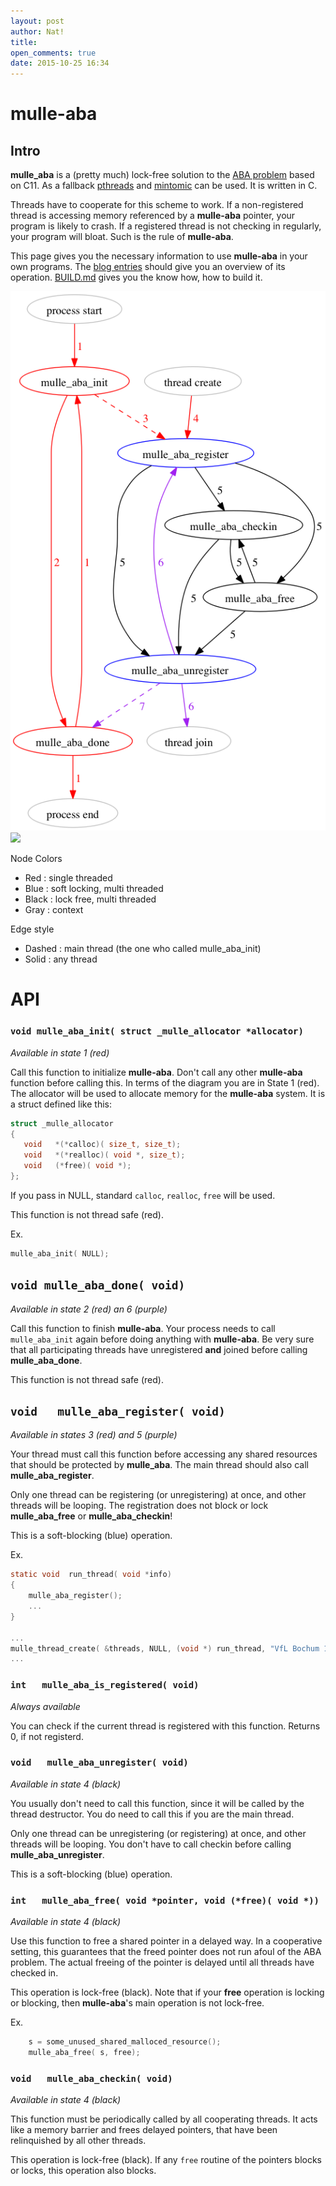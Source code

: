 ```yaml
---
layout: post
author: Nat!
title: 
open_comments: true
date: 2015-10-25 16:34
---
```

# mulle-aba

## Intro

**mulle_aba** is a (pretty much) lock-free solution to the [ABA problem](https://en.wikipedia.org/wiki/ABA_problem) 
based on C11. As a fallback [pthreads](https://en.wikipedia.org/wiki/POSIX_Threads)
and [mintomic](https://mintomic.github.io/) can be used. It is written in C.

Threads have to cooperate for this scheme to work. If a non-registered thread is 
accessing memory referenced by a **mulle-aba** pointer, your program is likely 
to crash. If a registered thread is not checking in regularly, your program 
will bloat. Such is the rule of **mulle-aba**.

This page gives you the necessary information to use **mulle-aba** in your own 
programs. The [blog entries](//www.mulle-kybernetik.com/weblog/2015/mulle_aba_release.html) 
should give you an overview of its operation. [BUILD.md](BUILD.md) gives you
the know how, how to build it.

![](dox/process-thread.png)
![](raw/master/dox/process-thread.png)

Node Colors

* Red   : single threaded
* Blue  : soft locking, multi threaded
* Black : lock free, multi threaded
* Gray  : context

Edge style

* Dashed : main thread (the one who called mulle_aba_init)
* Solid  : any thread

# API

### `void mulle_aba_init( struct _mulle_allocator *allocator)`

*Available in state 1 (red)*

Call this function to initialize **mulle-aba**. Don't call any other 
**mulle-aba** function before calling this. In terms of the diagram you are in 
State 1 (red). The allocator will be used to allocate memory for the 
**mulle-aba** system. It is a struct defined like this:

```c
struct _mulle_allocator
{
   void   *(*calloc)( size_t, size_t);
   void   *(*realloc)( void *, size_t);
   void   (*free)( void *);
};
```

If you pass in NULL, standard `calloc`, `realloc`, `free` will be used.

This function is not thread safe (red).

Ex.

```c
mulle_aba_init( NULL);
```


## `void mulle_aba_done( void)`

*Available in state 2 (red) an 6 (purple)*

Call this function to finish **mulle-aba**. Your process needs to call 
`mulle_aba_init` again before doing anything with **mulle-aba**. Be very sure 
that all participating threads have unregistered **and** joined before calling 
**mulle_aba_done**.

This function is not thread safe (red).


## `void   mulle_aba_register( void)`

*Available in states 3 (red) and 5 (purple)*

Your thread must call this function before accessing any shared resources that 
should be protected by **mulle_aba**. The main thread should also call  
**mulle_aba_register**.

Only one thread can be registering (or unregistering) at once, and other threads 
will be looping. The registration does not block or lock **mulle_aba_free** 
or **mulle_aba_checkin**!

This is a soft-blocking (blue) operation.

Ex.

```c
static void  run_thread( void *info)
{
    mulle_aba_register();
    ...
}

...
mulle_thread_create( &threads, NULL, (void *) run_thread, "VfL Bochum 1848");
...
```


### `int   mulle_aba_is_registered( void)`

*Always available*

You can check if the current thread is registered with this function.
Returns 0, if not registerd.



### `void   mulle_aba_unregister( void)`

*Available in state 4 (black)*

You usually don't need to call this function, since it will be called by the 
thread destructor. You do need to call this if you are the main thread.

Only one thread can be unregistering (or registering) at once, and other threads 
will be looping. You don't have to call checkin before calling 
**mulle_aba_unregister**.

This is a soft-blocking (blue) operation. 


### `int   mulle_aba_free( void *pointer, void (*free)( void *))`

*Available in state 4 (black)*

Use this function to free a shared pointer in a delayed way. In a cooperative 
setting, this guarantees that the freed pointer does not run afoul of the ABA 
problem. The actual freeing of the pointer is delayed until all threads have 
checked in.

This operation is lock-free (black). Note that if your **free** operation is 
locking or blocking, then **mulle-aba**'s main operation is not lock-free.

Ex.

```c
    s = some_unused_shared_malloced_resource();
    mulle_aba_free( s, free);
```



### `void   mulle_aba_checkin( void)`

*Available in state 4 (black)*

This function must be periodically called by all cooperating threads. It acts 
like a memory barrier and frees delayed pointers, that have been relinquished 
by all other threads.

This operation is lock-free (black). If any `free` routine of the pointers 
blocks or locks, this operation also blocks.
